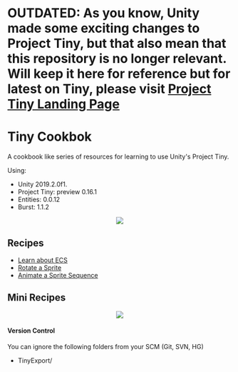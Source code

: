 # OUTDATED: As you know, Unity made some exciting changes to Project Tiny, but that also mean that this repository is no longer relevant. Will keep it here for reference but for latest on Tiny, please visit [Project Tiny Landing Page](https://unity.com/solutions/instant-games)

# Tiny Cookbok
A cookbook like series of resources for learning to use Unity's Project Tiny. 

Using: 
- Unity 2019.2.0f1.
- Project Tiny: preview 0.16.1
- Entities: 0.0.12
- Burst: 1.1.2

<p align="center">
<img src="https://user-images.githubusercontent.com/263776/52322817-85f23b80-29a8-11e9-859e-b04460736d7e.png">
</p>

## Recipes

* [Learn about ECS](https://raw.githubusercontent.com/ArturoNereu/ECS_101/master/ECS_Infographic/ECS_Infographic_EN.jpg)
* [Rotate a Sprite](https://github.com/ArturoNereu/TinyCookbook/wiki/Rotating-Sprite)
* [Animate a Sprite Sequence](https://github.com/ArturoNereu/TinyCookbook/wiki/Sprite-Animation)

## Mini Recipes

<p align="center">
<img src="https://user-images.githubusercontent.com/263776/52509429-16f22e00-2bc6-11e9-8bcc-cbde93274146.gif">
</p>

#### Version Control
You can ignore the following folders from your SCM (Git, SVN, HG)
* TinyExport/
